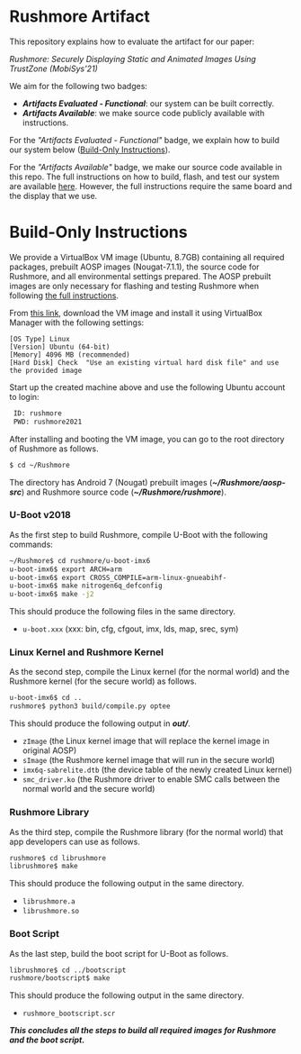 # Rushmore Artifact

This repository explains how to evaluate the artifact for our paper: 

_Rushmore: Securely Displaying Static and Animated Images Using TrustZone (MobiSys'21)_

We aim for the following two badges:
- **_Artifacts Evaluated - Functional_**: our system can be built correctly. 
- **_Artifacts Available_**: we make source code publicly available with instructions.

For the _"Artifacts Evaluated - Functional"_ badge, we explain how to build our system below ([Build-Only Instructions](#build-only)).

For the _"Artifacts Available"_ badge, we make our source code available in this repo. The full instructions on how to build, flash, and test our system are available [here](README.md). However, the full instructions require the same board and the display that we use.


<a name="build-only"></a>  
# Build-Only Instructions
 
We provide a VirtualBox VM image (Ubuntu, 8.7GB) containing all required packages, prebuilt AOSP images (Nougat-7.1.1), the source code for Rushmore, and all environmental settings prepared. The AOSP prebuilt images are only necessary for flashing and testing Rushmore when following [the full instructions](README.md).

From [this link](https://drive.google.com/file/d/1UTwoowsseZpnz27dSORehDBXVNfIXwBm/view?usp=sharing), download the VM image and install it using VirtualBox Manager with the following settings:
```
[OS Type] Linux
[Version] Ubuntu (64-bit)
[Memory] 4096 MB (recommended)
[Hard Disk] Check  "Use an existing virtual hard disk file" and use the provided image
``` 

Start up the created machine above and use the following Ubuntu account to login: 
```sh
 ID: rushmore
 PWD: rushmore2021
```

After  installing and booting the VM image, you can go to the root directory of Rushmore as follows.
```sh
$ cd ~/Rushmore
```

The directory has Android 7 (Nougat) prebuilt images (**_~/Rushmore/aosp-src_**) and Rushmore source code (**_~/Rushmore/rushmore_**).

### U-Boot v2018
As the first step to build Rushmore, compile U-Boot with the following commands:
```sh
~/Rushmore$ cd rushmore/u-boot-imx6
u-boot-imx6$ export ARCH=arm
u-boot-imx6$ export CROSS_COMPILE=arm-linux-gnueabihf-
u-boot-imx6$ make nitrogen6q_defconfig
u-boot-imx6$ make -j2
```
This should produce the following files in the same directory.
* `u-boot.xxx` (xxx: bin, cfg, cfgout, imx, lds, map, srec, sym)

<a name="kernel"></a>  
### Linux Kernel and Rushmore Kernel
As the second step, compile the Linux kernel (for the normal world) and the Rushmore kernel (for the secure world) as follows.
```sh
u-boot-imx6$ cd ..
rushmore$ python3 build/compile.py optee 
```
This should produce the following output in ***out/***.
* `zImage` (the Linux kernel image that will replace the kernel image in original AOSP)
* `sImage` (the Rushmore kernel image that will run in the secure world)
* `imx6q-sabrelite.dtb` (the device table of the newly created Linux kernel)
* `smc_driver.ko` (the Rushmore driver to enable SMC calls between the normal world and the secure world)

### Rushmore Library

As the third step, compile the Rushmore library (for the normal world) that app developers can use as follows.

```sh
rushmore$ cd librushmore
librushmore$ make
```
This should produce the following output in the same directory.
* `librushmore.a`
* `librushmore.so` 

### Boot Script
As the last step, build the boot script for U-Boot as follows.
   ```sh
   librushmore$ cd ../bootscript
   rushmore/bootscript$ make
   ```
This should produce the following output in the same directory.
* `rushmore_bootscript.scr`

**_This concludes all the steps to build all required images for Rushmore and the boot script._**
